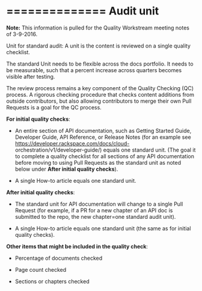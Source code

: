 
==============
Audit unit
==============

**Note:** This information is pulled for the Quality Workstream meeting notes of 3-9-2016.
 
Unit for standard audit: A unit is the content is reviewed on a single quality checklist.

The standard Unit needs to be flexible across the docs portfolio. It needs to be measurable, such 
that a percent increase across quarters becomes visible after testing.

The review process remains a key component of the Quality Checking (QC) process. A rigorous checking 
procedure that checks content additions from outside contributors, but also allowing contributors to 
merge their own Pull Requests is a goal for the QC process.


**For initial quality checks**:

-  An entire section of API documentation, such as Getting Started Guide, Developer Guide, API 
   Reference, or Release Notes (for an example see https://developer.rackspace.com/docs/cloud- orchestration/v1/developer-guide/) 
   equals one standard unit. (The goal it to complete a quality checklist for all sections of any 
   API documentation before moving to using Pull Requests as the standard unit as noted below 
   under **After initial quality checks**).

-  A single How-to article equals one standard unit.
    

**After initial quality checks**:
        
-  The standard unit for API documentation will change to a single Pull Request (for example, if a 
   PR for a new chapter of an API doc is submitted to the repo, the new chapter=one standard audit unit).

-  A single How-to article equals one standard unit (the same as for initial quality checks).

**Other items that might be included in the quality check**:

-  Percentage of documents checked

-  Page count checked

-  Sections or chapters checked



